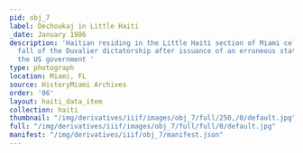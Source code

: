 ```yaml
---
pid: obj_7
label: Dechoukaj in Little Haiti
_date: January 1986
description: 'Haitian residing in the Little Haiti section of Miami celebrate the
  fall of the Duvalier dictatorship after issuance of an erroneous statement from
  the US government '
type: photograph
location: Miami, FL
source: HistoryMiami Archives
order: '06'
layout: haiti_data_item
collection: haiti
thumbnail: "/img/derivatives/iiif/images/obj_7/full/250,/0/default.jpg"
full: "/img/derivatives/iiif/images/obj_7/full/full/0/default.jpg"
manifest: "/img/derivatives/iiif/obj_7/manifest.json"
---
```

